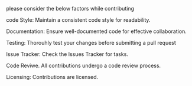 please consider the below factors while contributing

code Style:
Maintain a consistent code style for readability.

Documentation:
Ensure well-documented code for effective collaboration.

Testing:
Thorouhly test your changes before submitting a pull request

Issue Tracker:
Check the Issues Tracker for tasks.

Code Reviwe.
All contributions undergo a code review process.

Licensing:
Contributions are licensed.
